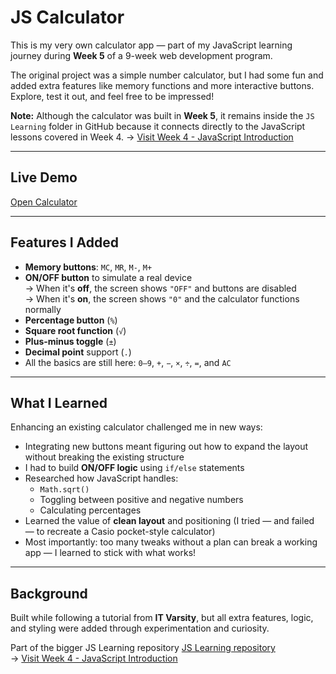 # JS Calculator

This is my very own calculator app — part of my JavaScript learning journey during **Week 5** of a 9-week web development program.

The original project was a simple number calculator, but I had some fun and added extra features like memory functions and more interactive buttons. Explore, test it out, and feel free to be impressed!

**Note:** Although the calculator was built in **Week 5**, it remains inside the `JS Learning` folder in GitHub because it connects directly to the JavaScript lessons covered in Week 4.
→ [Visit Week 4 - JavaScript Introduction](https://github.com/tumellovo/JS-learning)

---

## Live Demo

 [Open Calculator](https://tumellovo.github.io/js-calculator/index.html)  

---

## Features I Added

- **Memory buttons**: `MC`, `MR`, `M-`, `M+`
- **ON/OFF button** to simulate a real device  
  → When it's **off**, the screen shows `"OFF"` and buttons are disabled  
  → When it's **on**, the screen shows `"0"` and the calculator functions normally
- **Percentage button** (`%`)
- **Square root function** (`√`)
- **Plus-minus toggle** (`±`)
- **Decimal point** support (`.`)
- All the basics are still here: `0–9`, `+`, `−`, `×`, `÷`, `=`, and `AC`

---

## What I Learned

Enhancing an existing calculator challenged me in new ways:

- Integrating new buttons meant figuring out how to expand the layout without breaking the existing structure
- I had to build **ON/OFF logic** using `if/else` statements
- Researched how JavaScript handles:
  - `Math.sqrt()`
  - Toggling between positive and negative numbers
  - Calculating percentages
- Learned the value of **clean layout** and positioning (I tried — and failed — to recreate a Casio pocket-style calculator)
- Most importantly: too many tweaks without a plan can break a working app — I learned to stick with what works!

---

## Background

Built while following a tutorial from **IT Varsity**, but all extra features, logic, and styling were added through experimentation and curiosity.

Part of the bigger JS Learning repository [JS Learning repository](https://github.com/tumellovo/JS-learning)  
→ [Visit Week 4 - JavaScript Introduction](https://github.com/tumellovo/JS-learning)
